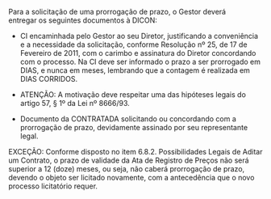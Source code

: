 Para a solicitação de uma prorrogação de prazo, o Gestor deverá  
entregar os seguintes documentos à DICON:  
  
* CI encaminhada pelo Gestor ao seu Diretor, justificando a  conveniência e a necessidade da solicitação, conforme Resolução nº 25, de 17 de Fevereiro de 2011, com o carimbo e assinatura do Diretor concordando com o processo. Na CI deve ser informado o prazo a ser prorrogado em DIAS, e nunca em meses, lembrando que a contagem é realizada em DIAS CORRIDOS.  

* ATENÇÃO: A motivação deve respeitar uma das hipóteses legais  do artigo 57, § 1º da Lei nº 8666/93.  

* Documento da CONTRATADA solicitando ou concordando com a  prorrogação de prazo, devidamente assinado por seu  representante legal.  
  
EXCEÇÃO: Conforme disposto no item 6.8.2. Possibilidades Legais de Aditar um Contrato, o prazo de validade da Ata de Registro de Preços não será superior a 12 (doze) meses, ou seja, não caberá prorrogação de prazo, devendo o objeto ser licitado novamente, com a antecedência que o novo processo licitatório requer.